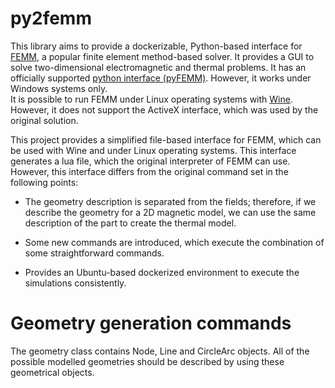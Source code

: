 # py2femm

This library aims to provide a dockerizable, Python-based interface for [FEMM](https://www.femm.info/wiki/HomePage), a
popular finite element method-based solver. It provides a GUI to solve two-dimensional electromagnetic and thermal
problems.
It has an officially supported [python interface (pyFEMM)](https://www.femm.info/wiki/pyFEMM). However, it works under
Windows systems only.  
It is possible to run FEMM under Linux operating systems with [Wine](https://www.winehq.org/). However, it does not
support the ActiveX interface, which was used by the original solution.

This project provides a simplified file-based interface for FEMM, which can be used with Wine and under Linux operating systems.
This interface generates a lua file, which the original interpreter of FEMM can use. However, this interface differs
from the original command set in the following points:

- The geometry description is separated from the fields; therefore, if we describe the geometry for a 2D magnetic model,
we can use the same description of the part to create the thermal model.

- Some new commands are introduced, which execute the combination of some straightforward commands.

- Provides an Ubuntu-based dockerized environment to execute the simulations consistently.

# Geometry generation commands

The geometry class contains Node, Line and CircleArc objects. All of the possible modelled geometries should be
described by using these geometrical objects.


